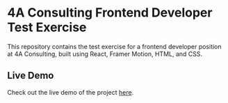 # 4A Consulting Frontend Developer Test Exercise

This repository contains the test exercise for a frontend developer position at 4A Consulting, built using React, Framer Motion, HTML, and CSS.

## Live Demo

Check out the live demo of the project [here](https://clinquant-scone-dd12cc.netlify.app/).
